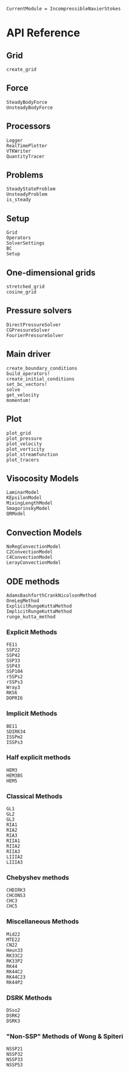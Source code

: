 ```@meta
CurrentModule = IncompressibleNavierStokes
```

# API Reference

## Grid

```@docs
create_grid
```

## Force

```@docs
SteadyBodyForce
UnsteadyBodyForce
```

## Processors

```@docs
Logger
RealTimePlotter
VTKWriter
QuantityTracer
```

## Problems

```@docs
SteadyStateProblem
UnsteadyProblem
is_steady
```

## Setup

```@docs
Grid
Operators
SolverSettings
BC
Setup
```

## One-dimensional grids

```@docs
stretched_grid
cosine_grid
```

## Pressure solvers

```@docs
DirectPressureSolver
CGPressureSolver
FourierPressureSolver
```

## Main driver

```@docs
create_boundary_conditions
build_operators!
create_initial_conditions
set_bc_vectors!
solve
get_velocity
momentum!
```

## Plot

```@docs
plot_grid
plot_pressure
plot_velocity
plot_vorticity
plot_streamfunction
plot_tracers
```

## Visocosity Models

```@docs
LaminarModel
KEpsilonModel
MixingLengthModel
SmagorinskyModel
QRModel
```

## Convection Models

```@docs
NoRegConvectionModel
C2ConvectionModel
C4ConvectionModel
LerayConvectionModel
```


## ODE methods

```@docs
AdamsBashforthCrankNicolsonMethod
OneLegMethod
ExplicitRungeKuttaMethod
ImplicitRungeKuttaMethod
runge_kutta_method
```


### Explicit Methods

```@docs
FE11
SSP22
SSP42
SSP33
SSP43
SSP104
rSSPs2
rSSPs3
Wray3
RK56
DOPRI6
```

### Implicit Methods

```@docs
BE11
SDIRK34
ISSPm2
ISSPs3
```

### Half explicit methods

```@docs
HEM3
HEM3BS
HEM5
```

### Classical Methods

```@docs
GL1
GL2
GL3
RIA1
RIA2
RIA3
RIIA1
RIIA2
RIIA3
LIIIA2
LIIIA3
```

### Chebyshev methods

```@docs
CHDIRK3
CHCONS3
CHC3
CHC5
```

### Miscellaneous Methods

```@docs
Mid22
MTE22
CN22
Heun33
RK33C2
RK33P2
RK44
RK44C2
RK44C23
RK44P2
```

### DSRK Methods

```@docs
DSso2
DSRK2
DSRK3
```

### "Non-SSP" Methods of Wong & Spiteri

```@docs
NSSP21
NSSP32
NSSP33
NSSP53
```

